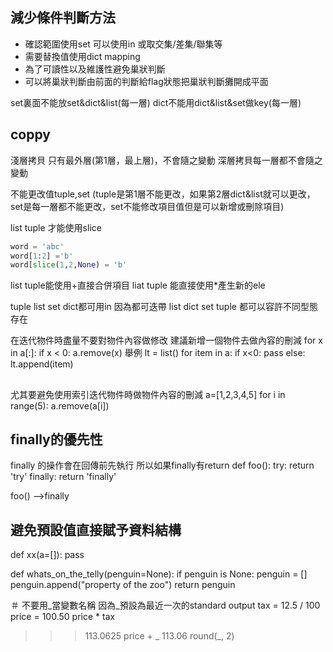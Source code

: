 ## 減少條件判斷方法
- 確認範圍使用set 可以使用in 或取交集/差集/聯集等
- 需要替換值使用dict mapping
- 為了可讀性以及維護性避免巢狀判斷
- 可以將巢狀判斷由前面的判斷給flag狀態把巢狀判斷攤開成平面

set裏面不能放set&dict&list(每一層)
dict不能用dict&list&set做key(每一層)

## coppy
淺層拷貝 只有最外層(第1層，最上層)，不會隨之變動
深層拷貝每一層都不會隨之變動

不能更改值tuple,set
(tuple是第1層不能更改，如果第2層dict&list就可以更改，set是每一層都不能更改，set不能修改項目值但是可以新增或刪除項目)

list tuple 才能使用slice
```python
word = 'abc'  
word[1:2] ='b'  
word[slice(1,2,None) = 'b'
```
list tuple能使用+直接合併項目
liat tuple 能直接使用*產生新的ele

tuple list set dict都可用in  因為都可迭帶
list dict set tuple 都可以容許不同型態存在



在迭代物件時盡量不要對物件內容做修改
建議新增一個物件去做內容的刪減
for x in a[:]:
    if x < 0: a.remove(x)
舉例
lt = list()
for item in a:
  if x<0:
    pass
   else:
      lt.append(item)

## 
尤其要避免使用索引迭代物件時做物件內容的刪減
a=[1,2,3,4,5]
for i in range(5):
    a.remove(a[i])
    
## finally的優先性
finally 的操作會在回傳前先執行
所以如果finally有return
def foo():
    try:
        return 'try'
    finally:
        return 'finally'

foo()
-->finally

## 避免預設值直接賦予資料結構
def xx(a=[]):
    pass

def whats_on_the_telly(penguin=None):
    if penguin is None:
        penguin = []
    penguin.append("property of the zoo")
    return penguin


＃ 不要用_當變數名稱
因為_預設為最近一次的standard output
tax = 12.5 / 100
price = 100.50
price * tax
>>>113.0625
price + _
>>>113.06
round(_, 2)
